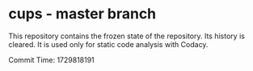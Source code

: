 # cups - master branch

This repository contains the frozen state of the repository.
Its history is cleared. It is used only for static code
analysis with Codacy.

Commit Time: 1729818191